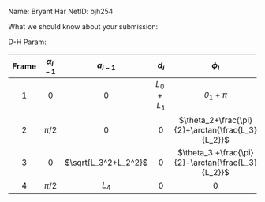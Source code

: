 Name: Bryant Har
NetID: bjh254

What we should know about your submission:

D-H Param:


| Frame | $\alpha_{i-1}$    | $a_{i-1}$    | $d_i$ | $\phi_i$ |
| :---:   | :---: | :---: | :---: | :---: |
| 1 |  0  |  0  | $L_0+L_1$ | $\theta_1+\pi$ |
| 2 |   $\pi /2$ |  0  | 0 | $\theta_2+\frac{\pi}{2}+\arctan{\frac{L_3}{L_2}}$ |
| 3 |   0 | $\sqrt{L_3^2+L_2^2}$   | 0 | $\theta_3 +\frac{\pi}{2}-\arctan{\frac{L_3}{L_2}}$|
| 4 |   $\pi/2$ | $L_4$   | 0 | 0|
